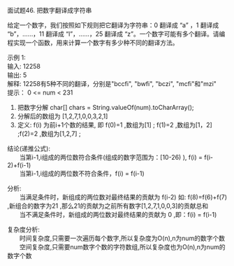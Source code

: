 面试题46. 把数字翻译成字符串

给定一个数字，我们按照如下规则把它翻译为字符串：0 翻译成 “a” ，1 翻译成 “b”，……，11 翻译成 “l”，……，25 翻译成 “z”。一个数字可能有多个翻译。请编程实现一个函数，用来计算一个数字有多少种不同的翻译方法。

示例 1:  
输入: 12258  
输出: 5  
解释: 12258有5种不同的翻译，分别是"bccfi", "bwfi", "bczi", "mcfi"和"mzi"
 
提示：  0 <= num < 231


1. 把数字分解 char[] chars = String.valueOf(num).toCharArray();
2. 分解后的数组为 [1,2,7,1,0,0,3,2,1]
3. 定义: f(i) 为前i+1个数的结果,
  即 f(0)=1 ,数组为[1] ; f(1)=2 ,数组为[1，2] ;f(2)=2 ,数组为[1,2,7] ;  
  
结论(递推公式):  
&emsp;&emsp;当第i-1,i组成的两位数符合条件(组成的数字范围为：[10-26) ), f(i) = f(i-2)+f(i-1)  
&emsp;&emsp;当第i-1,i组成的两位数不符合条件，f(i) = f(i-1)  
        
分析:  
&emsp;&emsp;当满足条件时，新组成的两位数对最终结果的贡献为 f(i-2)
       如: f(8)=f(6)+f(7) ,新组合的数字为21 ,那么21的贡献为之前所有数字[1,2,7,1,0,0,3]的贡献总和  
&emsp;&emsp;当不满足条件时，新组成的两位数对最终结果的贡献为 0 ,即：f(i) = f(i-1)
      
 复杂度分析:   
&emsp;&emsp;时间复杂度,只需要一次遍历每个数字,所以复杂度为O(n),n为num的数字个数  
&emsp;&emsp;空间复杂度,只需要num数字个数的字符数组,所以复杂度也为O(n),n为num的数字个数  
       